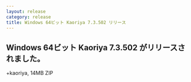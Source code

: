 ```yaml
---
layout: release
category: release
title: Windows 64ビット Kaoriya 7.3.502 リリース
---
```


Windows 64ビット Kaoriya 7.3.502 がリリースされました。
-------------------------------------------------------

+kaoriya, 14MB ZIP
